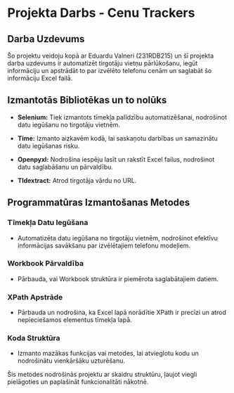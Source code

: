 # Projekta Darbs - Cenu Trackers



## Darba Uzdevums
Šo projektu veidoju kopā ar Eduardu Valneri (231RDB215) un šī projekta darba uzdevums ir automatizēt tirgotāju vietņu pārlūkošanu, iegūt informāciju un apstrādāt to par izvēlēto telefonu cenām un saglabāt šo informāciju Excel failā. 

## Izmantotās Bibliotēkas un to nolūks

- **Selenium:** Tiek izmantots tīmekļa palīdzību automatizēšanai, nodrošinot datu iegūšanu no tirgotāju vietnēm.
  
- **Time:** Izmanto aizkavēm kodā, lai saskaņotu darbības un samazinātu datu iegūšanas risku.

- **Openpyxl:** Nodrošina iespēju lasīt un rakstīt Excel failus, nodrošinot datu saglabāšanu un pārvaldību.

- **Tldextract:** Atrod tirgotāja vārdu no URL.

## Programmatūras Izmantošanas Metodes

### Tīmekļa Datu Iegūšana
- Automatizēta datu iegūšana no tirgotāju vietnēm, nodrošinot efektīvu informācijas savākšanu par izvēlētajiem telefonu modeļiem.

### Workbook Pārvaldība
- Pārbauda, vai Workbook struktūra ir piemērota saglabātajiem datiem.

### XPath Apstrāde
- Pārbauda un nodrošina, ka Excel lapā norādītie XPath ir precīzi un atrod nepieciešamos elementus tīmekļa lapā.

### Koda Struktūra
- Izmanto mazākas funkcijas vai metodes, lai atvieglotu kodu un nodrošinātu vienkāršāku uzturēšanu.

Šis metodes nodrošinās projektu ar skaidru struktūru, ļaujot viegli pielāgoties un paplašināt funkcionalitāti nākotnē.
